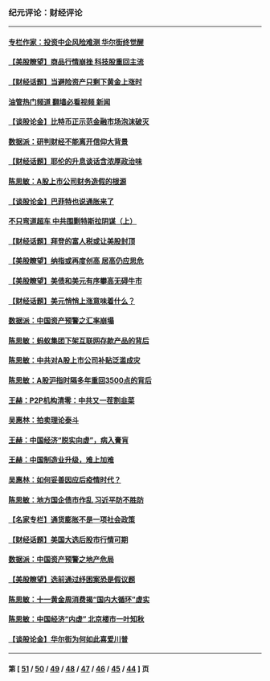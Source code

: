 ### 纪元评论：财经评论
---
#### [专栏作家：投资中企风险难测 华尔街终觉醒](../../pages/nsc1026/n13079366.md?07110330) 
#### [【美股瞭望】商品行情崩挫 科技股重回主流](../../pages/nsc1026/n13029798.md?07110330) 
#### [【财经话题】当避险资产只剩下黄金上涨时](../../pages/nsc1026/n12975626.md?07110330) 
#### [油管热门频道 翻墙必看视频 新闻](ok?07110330)
#### [【谈股论金】比特币正示范金融市场泡沫破灭](../../pages/nsc1026/n12961769.md?07110330) 
#### [数据派：研判财经不能离开信仰大背景](../../pages/nsc1026/n12932684.md?07110330) 
#### [【财经话题】耶伦的升息谈话含浓厚政治味](../../pages/nsc1026/n12927299.md?07110330) 
#### [陈思敏：A股上市公司财务造假的根源](../../pages/nsc1026/n11229323.md?07110330) 
#### [【谈股论金】巴菲特也说通胀来了](../../pages/nsc1026/n12922463.md?07110330) 
#### [不只弯道超车 中共围剿特斯拉阴谋（上）](../../pages/nsc1026/n12919595.md?07110330) 
#### [【财经话题】拜登的富人税或让美股封顶](../../pages/nsc1026/n12899125.md?07110330) 
#### [【美股瞭望】纳指或再度创高 居高仍应思危](../../pages/nsc1026/n12878350.md?07110330) 
#### [【美股瞭望】美债和美元有序攀高无碍牛市](../../pages/nsc1026/n12844459.md?07110330) 
#### [【财经话题】美元悄悄上涨意味着什么？](../../pages/nsc1026/n12798222.md?07110330) 
#### [数据派：中国资产预警之汇率崩塌](../../pages/nsc1026/n12774242.md?07110330) 
#### [陈思敏：蚂蚁集团下架互联网存款产品的背后](../../pages/nsc1026/n12719862.md?07110330) 
#### [陈思敏：中共对A股上市公司补贴泛滥成灾](../../pages/nsc1026/n12713263.md?07110330) 
#### [陈思敏：A股沪指时隔多年重回3500点的背后](../../pages/nsc1026/n12675538.md?07110330) 
#### [王赫：P2P机构清零：中共又一茬割韭菜](../../pages/nsc1026/n12614544.md?07110330) 
#### [吴惠林：拍卖理论泰斗](../../pages/nsc1026/n12591360.md?07110330) 
#### [王赫：中国经济“脱实向虚”，病入膏肓](../../pages/nsc1026/n12564946.md?07110330) 
#### [王赫：中国制造业升级，难上加难](../../pages/nsc1026/n12559461.md?07110330) 
#### [吴惠林：如何妥善因应后疫情时代？](../../pages/nsc1026/n12553885.md?07110330) 
#### [陈思敏：地方国企债市作乱 习近平防不胜防](../../pages/nsc1026/n12553384.md?07110330) 
#### [【名家专栏】通货膨胀不是一项社会政策](../../pages/nsc1026/n12528711.md?07110330) 
#### [【财经话题】美国大选后股市行情可期](../../pages/nsc1026/n12514949.md?07110330) 
#### [数据派：中国资产预警之地产危局](../../pages/nsc1026/n12490884.md?07110330) 
#### [【美股瞭望】选前通过纾困案恐是假议题](../../pages/nsc1026/n12487724.md?07110330) 
#### [陈思敏：十一黄金周消费揭“国内大循环”虚实](../../pages/nsc1026/n12468798.md?07110330) 
#### [陈思敏：中国经济“内虚” 北京楼市一叶知秋](../../pages/nsc1026/n12464918.md?07110330) 
#### [【谈股论金】华尔街为何如此喜爱川普](../../pages/nsc1026/n12460691.md?07110330) 

---
#### 第 [ [51](./51.md?07110330) / [50](./50.md?07110330) / [49](./49.md?07110330) / [48](./48.md?07110330) / [47](./47.md?07110330) / [46](./46.md?07110330) / [45](./45.md?07110330) / [44](./44.md?07110330) ] 页
